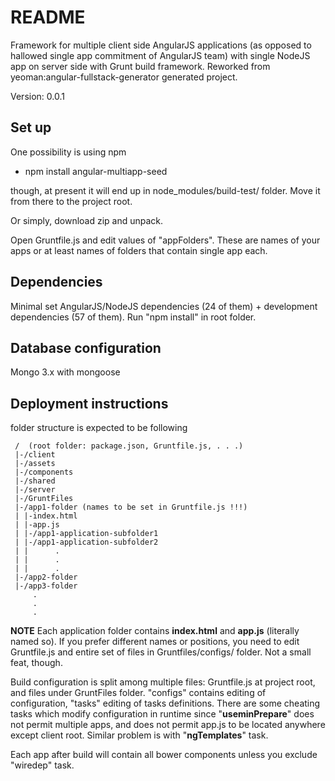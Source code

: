 # README #

Framework for multiple client side AngularJS applications (as opposed to hallowed single app commitment of AngularJS team) with single NodeJS app on server side with Grunt build framework. Reworked from yeoman:angular-fullstack-generator generated project.


 Version: 0.0.1

## Set up

One possibility is using npm
- npm install angular-multiapp-seed

though, at present it will end up in node_modules/build-test/ folder. Move it from there to the project root.

Or simply, download zip and unpack.

Open Gruntfile.js and edit values of "appFolders". These are names of your apps or at least names of folders that contain single app each.

## Dependencies
Minimal set AngularJS/NodeJS dependencies (24 of them) + development dependencies (57 of them). Run "npm install" in root folder.

## Database configuration
Mongo 3.x with mongoose


## Deployment instructions

  folder structure is expected to be following
         
     /  (root folder: package.json, Gruntfile.js, . . .)                                                       
     |-/client                                                 
     |-/assets                                                 
     |-/components                                             
     |-/shared                                                 
     |-/server                                                 
     |-/GruntFiles                                             
     |-/app1-folder (names to be set in Gruntfile.js !!!)      
     | |-index.html                                            
     | |-app.js                                                
     | |-/app1-application-subfolder1                          
     | |-/app1-application-subfolder2                          
     | |      .                                                   
     | |      .                                                  
     | |      .                                                 
     |-/app2-folder                                            
     |-/app3-folder                                            
         .                                                     
         .                                                     
         .                                                     

  **NOTE**
   Each application folder contains **index.html** and **app.js** (literally named so). If you prefer different names or positions, you need to edit Gruntfile.js and entire set of files in Gruntfiles/configs/ folder. Not a small feat, though.

Build configuration is split among multiple files: Gruntfile.js at project root, and files under GruntFiles folder. "configs" contains editing of configuration, "tasks" editing of tasks definitions. There are some cheating tasks which modify configuration in runtime since "**useminPrepare**" does not permit multiple apps, and does not permit app.js to be located anywhere except client root. Similar problem is with "**ngTemplates**" task.

Each app after build will contain all bower components unless you exclude "wiredep" task.